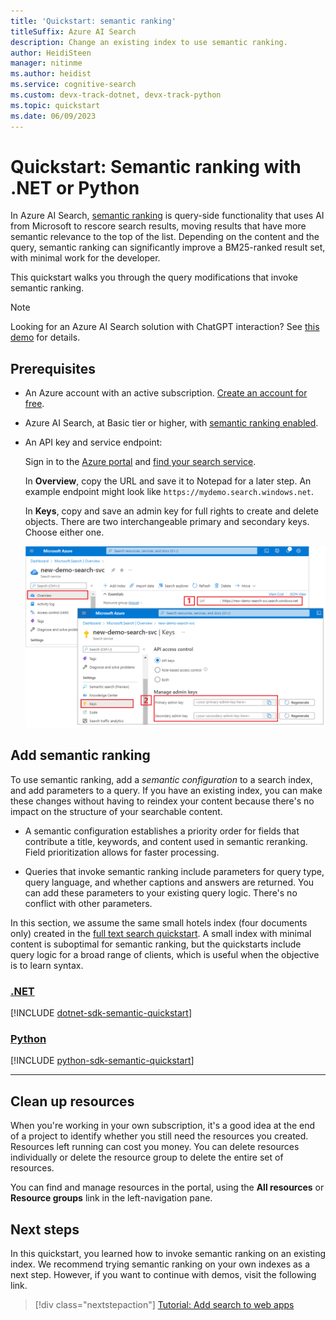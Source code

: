 ```yaml
---
title: 'Quickstart: semantic ranking'
titleSuffix: Azure AI Search
description: Change an existing index to use semantic ranking.
author: HeidiSteen
manager: nitinme
ms.author: heidist
ms.service: cognitive-search
ms.custom: devx-track-dotnet, devx-track-python
ms.topic: quickstart
ms.date: 06/09/2023
---
```


# Quickstart: Semantic ranking with .NET or Python

In Azure AI Search, [semantic ranking](semantic-search-overview.md) is query-side functionality that uses AI from Microsoft to rescore search results, moving results that have more semantic relevance to the top of the list. Depending on the content and the query, semantic ranking can significantly improve a BM25-ranked result set, with minimal work for the developer.

This quickstart walks you through the query modifications that invoke semantic ranking.

> [!NOTE]
> Looking for an Azure AI Search solution with ChatGPT interaction? See [this demo](https://github.com/Azure-Samples/azure-search-openai-demo/blob/main/README.md) for details.

## Prerequisites

+ An Azure account with an active subscription. [Create an account for free](https://azure.microsoft.com/free/).

+ Azure AI Search, at Basic tier or higher, with [semantic ranking enabled](semantic-how-to-enable-disable.md).

+ An API key and service endpoint:

  Sign in to the [Azure portal](https://portal.azure.com) and [find your search service](https://portal.azure.com/#blade/HubsExtension/BrowseResourceBlade/resourceType/Microsoft.Search%2FsearchServices).

  In **Overview**, copy the URL and save it to Notepad for a later step. An example endpoint might look like `https://mydemo.search.windows.net`.

  In **Keys**, copy and save an admin key for full rights to create and delete objects. There are two interchangeable primary and secondary keys. Choose either one.

  ![Get an HTTP endpoint and access key](media/search-get-started-rest/get-url-key.png "Get an HTTP endpoint and access key")

## Add semantic ranking

To use semantic ranking, add a *semantic configuration* to a search index, and add parameters to a query. If you have an existing index, you can make these changes without having to reindex your content because there's no impact on the structure of your searchable content.

+ A semantic configuration establishes a priority order for fields that contribute a title, keywords, and content used in semantic reranking. Field prioritization allows for faster processing.

+ Queries that invoke semantic ranking include parameters for query type, query language, and whether captions and answers are returned. You can add these parameters to your existing query logic. There's no conflict with other parameters.

In this section, we assume the same small hotels index (four documents only) created in the [full text search quickstart](search-get-started-text.md). A small index with minimal content is suboptimal for semantic ranking, but the quickstarts include query logic for a broad range of clients, which is useful when the objective is to learn syntax.

### [**.NET**](#tab/dotnet)

[!INCLUDE [dotnet-sdk-semantic-quickstart](includes/quickstarts/dotnet-semantic.md)]

### [**Python**](#tab/python)

[!INCLUDE [python-sdk-semantic-quickstart](includes/quickstarts/python-semantic.md)]

---

## Clean up resources

When you're working in your own subscription, it's a good idea at the end of a project to identify whether you still need the resources you created. Resources left running can cost you money. You can delete resources individually or delete the resource group to delete the entire set of resources.

You can find and manage resources in the portal, using the **All resources** or **Resource groups** link in the left-navigation pane.

## Next steps

In this quickstart, you learned how to invoke semantic ranking on an existing index. We recommend trying semantic ranking on your own indexes as a next step. However, if you want to continue with demos, visit the following link.

> [!div class="nextstepaction"]
> [Tutorial: Add search to web apps](tutorial-python-overview.md)
